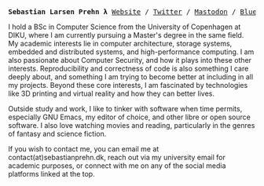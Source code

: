 <p><pre align="center">
<strong>Sebastian Larsen Prehn λ</strong> <a href="https://www.sebastianprehn.dk">Website</a> / <a href="https://twitter.com/sebastianprehn">Twitter</a> / <a href="https://emacs.ch/@sebastianprehn">Mastodon</a> / <a href="https://bsky.app/profile/sebastianprehn.dk">Bluesky</a> / <a href="https://www.reddit.com/u/sebastianprehn">Reddit</a></pre></p>

I hold a BSc in Computer Science from the University of Copenhagen at DIKU, where I am currently pursuing a Master's degree in the same field.
My academic interests lie in computer architecture, storage systems, embedded and distributed systems, and high-performance computing.
I am also passionate about Computer Security, and how it plays into these other interests.
Reproducibility and correctness of code is also something I care deeply about, and something I am trying to become better at including in all my projects.
Beyond these core interests, I am fascinated by technologies like 3D printing and virtual reality and how they can better lives.

Outside study and work, I like to tinker with software when time permits, especially GNU Emacs, my editor of choice, and other libre or open source software. I also love watching movies and reading, particularly in the genres of fantasy and science fiction.

If you wish to contact me, you can email me at contact(at)sebastianprehn.dk, reach out via my university email for academic purposes, or connect with me on any of the social media platforms linked at the top.
